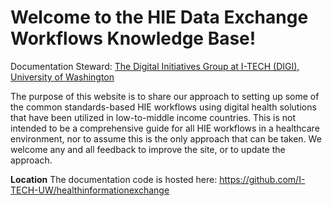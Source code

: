 # Welcome to the HIE Data Exchange Workflows Knowledge Base!
Documentation Steward: [The Digital Initiatives Group at I-TECH (DIGI), University of Washington](https://www.go2itech.org/digital-initiatives-group-at-i-tech/about-digi/)

The purpose of this website is to share our approach to setting up some of the common standards-based HIE workflows using digital health solutions that have been utilized in low-to-middle income countries.  This is not intended to be a comprehensive guide for all HIE workflows in a healthcare environment, nor to assume this is the only approach that can be taken.  We welcome any and all feedback to improve the site, or to update the approach.

**Location**
The documentation code is hosted here: https://github.com/I-TECH-UW/healthinformationexchange
